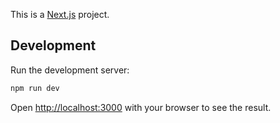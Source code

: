 This is a [Next.js](https://nextjs.org/) project.

## Development

Run the development server:

```bash
npm run dev
```

Open [http://localhost:3000](http://localhost:3000) with your browser to see the result.
